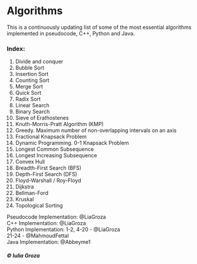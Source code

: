 # Algorithms
This is a continuously updating list of some of the most essential algorithms implemented in pseudocode, C++, Python and Java.

### Index:
1. Divide and conquer
2. Bubble Sort
3. Insertion Sort
4. Counting Sort
5. Merge Sort
6. Quick Sort
7. Radix Sort
8. Linear Search
9. Binary Search
10. Sieve of Erathostenes
11. Knuth-Morris-Pratt Algorithm (KMP)
12. Greedy. Maximum number of non-overlapping intervals on an axis
13. Fractional Knapsack Problem
14. Dynamic Programming. 0-1 Knapsack Problem
15. Longest Common Subsequence
16. Longest Increasing Subsequence
17. Convex Hull
18. Breadth-First Search (BFS)
19. Depth-First Search (DFS)
20. Floyd-Warshall / Roy-Floyd
21. Dijkstra 
22. Bellman-Ford 
23. Kruskal 
24. Topological Sorting 

Pseudocode Implementation: @LiaGroza <br>
C++ Implementation: @LiaGroza <br>
Python Implementation: 1-2, 4-20 - @LiaGroza <br>
                       21-24 - @MahmoudFettal <br>
Java Implementation: @Abbeyme1 <br>

##### © Iulia Groza
